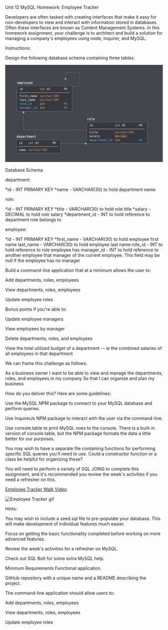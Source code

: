 Unit 12 MySQL Homework: Employee Tracker

Developers are often tasked with creating interfaces that make it easy for non-developers to view and interact with information stored in databases. Often these interfaces are known as Content Management Systems. In this homework assignment, your challenge is to architect and build a solution for managing a company's employees using node, inquirer, and MySQL.

Instructions:

Design the following database schema containing three tables:

![Three Table Schema](./Assets/schema.png)

Database Schema

department:

*id - INT PRIMARY KEY
*name - VARCHAR(30) to hold department name

role:

*id - INT PRIMARY KEY
*title - VARCHAR(30) to hold role title
*salary - DECIMAL to hold role salary
*department_id - INT to hold reference to department role belongs to

employee:

*id - INT PRIMARY KEY
*first_name - VARCHAR(30) to hold employee first name
last_name - VARCHAR(30) to hold employee last name
role_id - INT to hold reference to role employee has
manager_id - INT to hold reference to another employee that manager of the current employee. This field may be null if the employee has no manager

Build a command-line application that at a minimum allows the user to:

Add departments, roles, employees

View departments, roles, employees

Update employee roles

Bonus points if you're able to:

Update employee managers

View employees by manager

Delete departments, roles, and employees

View the total utilized budget of a department -- ie the combined salaries of all employees in that department

We can frame this challenge as follows:

As a business owner
I want to be able to view and manage the departments, roles, and employees in my company
So that I can organize and plan my business

How do you deliver this? Here are some guidelines:

Use the MySQL NPM package to connect to your MySQL database and perform queries.

Use InquirerJs NPM package to interact with the user via the command-line.

Use console.table to print MySQL rows to the console. There is a built-in version of console.table, but the NPM package formats the data a little better for our purposes.

You may wish to have a separate file containing functions for performing specific SQL queries you'll need to use. Could a constructor function or a class be helpful for organizing these?

You will need to perform a variety of SQL JOINS to complete this assignment, and it's recommended you review the week's activities if you need a refresher on this.

[Employee Tracker Walk Video](https://drive.google.com/file/d/1BpFmiRM_5j4CsrLnxI3cx-w915oDKIGi/preview<src="https://drive.google.com/file/d/1BpFmiRM_5j4CsrLnxI3cx-w915oDKIGi/preview"/>)

![Employee Tracker gif](./Assets/Untitled_%20May%207%2C%202023%207_51%20AM.gif)

Hints:

You may wish to include a seed.sql file to pre-populate your database. This will make development of individual features much easier.

Focus on getting the basic functionality completed before working on more advanced features.

Review the week's activities for a refresher on MySQL.

Check out SQL Bolt for some extra MySQL help.

Minimum Requirements
Functional application.

GitHub repository with a unique name and a README describing the project.

The command-line application should allow users to:

Add departments, roles, employees

View departments, roles, employees

Update employee roles




